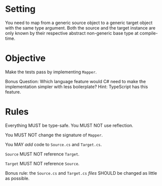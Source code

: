 # Setting

You need to map from a generic source object to a generic target object with the same type argument. 
Both the source and the target instance are only known by their respective abstract non-generic base type at compile-time.

# Objective

Make the tests pass by implementing `Mapper`.

Bonus Question:
Which language feature would C# need to make the implementation simpler with less boilerplate? Hint: TypeScript has this feature.

# Rules

Everything MUST be type-safe.
You MUST NOT use reflection.

You MUST NOT change the signature of `Mapper`.

You MAY _add_ code to `Source.cs` and `Target.cs`.

`Source` MUST NOT reference `Target`.

`Target` MUST NOT reference `Source`.

Bonus rule: the `Source.cs` and `Target.cs` _files_ SHOULD be changed as little as possible.